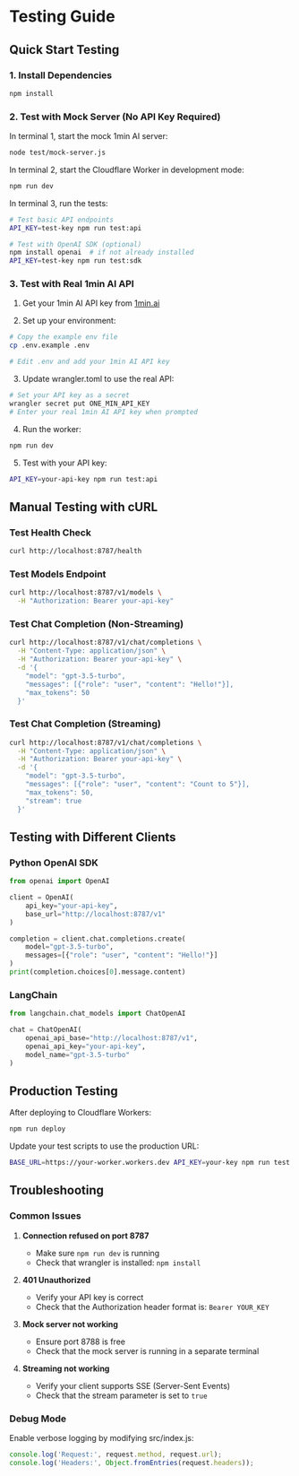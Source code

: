 # Testing Guide

## Quick Start Testing

### 1. Install Dependencies
```bash
npm install
```

### 2. Test with Mock Server (No API Key Required)

In terminal 1, start the mock 1min AI server:
```bash
node test/mock-server.js
```

In terminal 2, start the Cloudflare Worker in development mode:
```bash
npm run dev
```

In terminal 3, run the tests:
```bash
# Test basic API endpoints
API_KEY=test-key npm run test:api

# Test with OpenAI SDK (optional)
npm install openai  # if not already installed
API_KEY=test-key npm run test:sdk
```

### 3. Test with Real 1min AI API

1. Get your 1min AI API key from [1min.ai](https://1min.ai)

2. Set up your environment:
```bash
# Copy the example env file
cp .env.example .env

# Edit .env and add your 1min AI API key
```

3. Update wrangler.toml to use the real API:
```bash
# Set your API key as a secret
wrangler secret put ONE_MIN_API_KEY
# Enter your real 1min AI API key when prompted
```

4. Run the worker:
```bash
npm run dev
```

5. Test with your API key:
```bash
API_KEY=your-api-key npm run test:api
```

## Manual Testing with cURL

### Test Health Check
```bash
curl http://localhost:8787/health
```

### Test Models Endpoint
```bash
curl http://localhost:8787/v1/models \
  -H "Authorization: Bearer your-api-key"
```

### Test Chat Completion (Non-Streaming)
```bash
curl http://localhost:8787/v1/chat/completions \
  -H "Content-Type: application/json" \
  -H "Authorization: Bearer your-api-key" \
  -d '{
    "model": "gpt-3.5-turbo",
    "messages": [{"role": "user", "content": "Hello!"}],
    "max_tokens": 50
  }'
```

### Test Chat Completion (Streaming)
```bash
curl http://localhost:8787/v1/chat/completions \
  -H "Content-Type: application/json" \
  -H "Authorization: Bearer your-api-key" \
  -d '{
    "model": "gpt-3.5-turbo",
    "messages": [{"role": "user", "content": "Count to 5"}],
    "max_tokens": 50,
    "stream": true
  }'
```

## Testing with Different Clients

### Python OpenAI SDK
```python
from openai import OpenAI

client = OpenAI(
    api_key="your-api-key",
    base_url="http://localhost:8787/v1"
)

completion = client.chat.completions.create(
    model="gpt-3.5-turbo",
    messages=[{"role": "user", "content": "Hello!"}]
)
print(completion.choices[0].message.content)
```

### LangChain
```python
from langchain.chat_models import ChatOpenAI

chat = ChatOpenAI(
    openai_api_base="http://localhost:8787/v1",
    openai_api_key="your-api-key",
    model_name="gpt-3.5-turbo"
)
```

## Production Testing

After deploying to Cloudflare Workers:
```bash
npm run deploy
```

Update your test scripts to use the production URL:
```bash
BASE_URL=https://your-worker.workers.dev API_KEY=your-key npm run test:api
```

## Troubleshooting

### Common Issues

1. **Connection refused on port 8787**
   - Make sure `npm run dev` is running
   - Check that wrangler is installed: `npm install`

2. **401 Unauthorized**
   - Verify your API key is correct
   - Check that the Authorization header format is: `Bearer YOUR_KEY`

3. **Mock server not working**
   - Ensure port 8788 is free
   - Check that the mock server is running in a separate terminal

4. **Streaming not working**
   - Verify your client supports SSE (Server-Sent Events)
   - Check that the stream parameter is set to `true`

### Debug Mode

Enable verbose logging by modifying src/index.js:
```javascript
console.log('Request:', request.method, request.url);
console.log('Headers:', Object.fromEntries(request.headers));
```